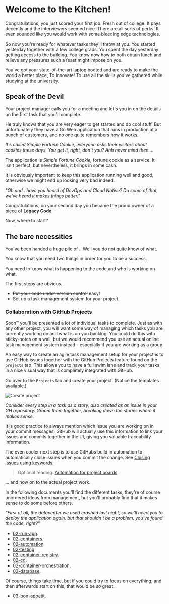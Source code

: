 # Welcome to the Kitchen!

Congratulations, you just scored your first job. Fresh out of college.
It pays decently and the interviewers seemed nice. There are all sorts of perks.
It even sounded like you would work with some bleeding edge technologies.

So now you're ready for whatever tasks they'll throw at you.
You started yesterday together with a few college grads.
You spent the day yesterday getting access to the building.
You know now how to both obtain lunch and relieve any pressures such a feast might impose on you.

You've got your state-of-the-art laptop booted and are ready to make the world a better place,
To innovate! To use all the skills you've gathered while studying at the university.

## Speak of the Devil

Your project manager calls you for a meeting and let's you in on the details on the first task that you'll complete.

He truly knows that you are very eager to get started and do cool stuff.
But unfortunately they have a Go Web application that runs in production at a bunch of customers,
and no one quite remembers how it works.

_It's called Simple Fortune Cookie, everyone asks their visitors about cookies these days.
You get it, right, don't you? Ahh never mind then...._

The application is _Simple Fortune Cookie,_ fortune cookie as a service.
It isn't perfect, but nevertheless, it brings in some cash.

It is obviously important to keep this application running well and good,
otherwise we might end up looking very bad indeed.

_"Oh and.. have you heard of DevOps and Cloud Native? Do some of that,
we've heard it makes things better."_

Congratulations, on your second day you became the proud owner of a piece of **Legacy Code**.

Now, where to start?

## The bare necessities

You've been handed a huge pile of .. Well you do not quite know of what.

You know that you need two things in order for you to be a success.

You need to know what is happening to the code and who is working on what.

The first steps are obvious.

- ~~Put your code under version control~~ easy!
- Set up a task management system for your project.

### Collaboration with GitHub Projects

Soon™ you'll be presented a lot of individual tasks to complete.
Just as with any other project, you will want some way of managing which tasks you are currently working on and what is on you backlog.
You could do this with sticky-notes on a wall,
but we would recommend you use an actual online task management system instead - especially if you are working as a group.

An easy way to create an agile task management setup for your project
is to use GitHub issues together with the GitHub Projects feature
found on the `projects` tab.
This allows you to have a full swim lane and track your tasks
in a nice visual way that is completely integrated with GitHub.

Go over to the `Projects` tab and create your project.
(Notice the templates available.)

![Create project](./images/create-project.png)

_Consider every step in a task as a story,
also created as an issue in your GH repository.
Groom them together, breaking down the stories where it makes sense._

It is good practice to always mention which issue you are working on
in your commit messages. GitHub will actually use this information to
link your issues and commits together in the UI,
giving you valuable traceability information.

The even cooler next step is to use GitHubs build in automation to automatically close issues when you commit the change. See [Closing issues using keywords](https://help.github.com/en/articles/closing-issues-using-keywords).

> Optional reading: [Automation for project boards](https://help.github.com/en/articles/about-automation-for-project-boards).

... and now on to the actual project work.

In the following documents you'll find the different tasks,
they're of course unordered ideas from management,
but you'll probably find that it makes sense to do some before others.

_"First of all, the datacenter we used crashed last night,
    so we'll need you to deploy the application again,
    but that shouldn't be a problem, you've found the code, right?"_

- [02-run-app](./02-run-app.md).
- [02-containers](./02-containers.md).
- [02-automation](./02-automation.md).
- [02-testing](./02-testing.md).
- [02-container-registry](./02-container-registry.md).
- [02-cd](./02-cd.md).
- [02-container-orchestration](./02-container-orchestration.md).
- [02-database](./02-database.md).

Of course, things take time,
    but if you could try to focus on everything,
    and then afterwards start on this, that would be _so_ great.

- [03-bon-appetit](./03-bon-appetit.md).
